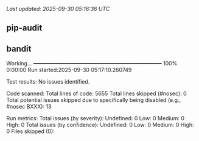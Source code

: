 _Last updated: 2025-09-30 05:16:36 UTC_


## pip-audit



## bandit

Working... ━━━━━━━━━━━━━━━━━━━━━━━━━━━━━━━━━━━━━━━━ 100% 0:00:00
Run started:2025-09-30 05:17:10.260749

Test results:
	No issues identified.

Code scanned:
	Total lines of code: 5655
	Total lines skipped (#nosec): 0
	Total potential issues skipped due to specifically being disabled (e.g., #nosec BXXX): 13

Run metrics:
	Total issues (by severity):
		Undefined: 0
		Low: 0
		Medium: 0
		High: 0
	Total issues (by confidence):
		Undefined: 0
		Low: 0
		Medium: 0
		High: 0
Files skipped (0):
